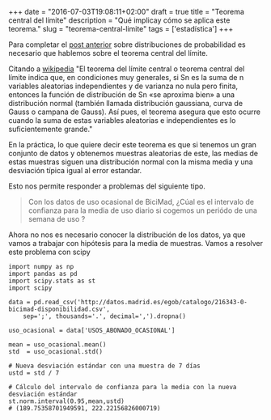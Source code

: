 +++
date = "2016-07-03T19:08:11+02:00"
draft = true
title = "Teorema central del límite"
description = "Qué implicay cómo se aplica este teorema."
slug = "teorema-central-limite"
tags = ['estadística']
+++

Para completar el [post anterior](post/distribuciones-probabilidad-scipy) sobre distribuciones de probabilidad es necesario que hablemos sobre el teorema central del límite.

Citando a [wikipedia](https://es.wikipedia.org/wiki/Teorema_del_l%C3%ADmite_central) "El teorema del límite central o teorema central del límite indica que, en condiciones muy generales, si Sn es la suma de n variables aleatorias independientes y de varianza no nula pero finita, entonces la función de distribución de Sn «se aproxima bien» a una distribución normal (también llamada distribución gaussiana, curva de Gauss o campana de Gauss). Así pues, el teorema asegura que esto ocurre cuando la suma de estas variables aleatorias e independientes es lo suficientemente grande."

En la práctica, lo que quiere decir este teorema es que si tenemos un gran conjunto de datos y obtenemos muestras aleatorias de este, las medias de estas muestras siguen una distribución normal con la misma media y una desviación típica igual al error estandar.

Esto nos permite responder a problemas del siguiente tipo.

> Con los datos de uso ocasional de BiciMad, ¿Cúal es el intervalo de confianza para la media de uso diario si cogemos un periódo de una semana de uso ?

Ahora no nos es necesario conocer la distribución de los datos, ya que vamos a trabajar con hipótesis para la media de muestras. Vamos a resolver este problema con scipy

```pyt
import numpy as np
import pandas as pd
import scipy.stats as st
import scipy

data = pd.read_csv('http://datos.madrid.es/egob/catalogo/216343-0-bicimad-disponibilidad.csv',
    sep=';', thousands='.', decimal=',').dropna()

uso_ocasional = data['USOS_ABONADO_OCASIONAL']

mean = uso_ocasional.mean()
std  = uso_ocasional.std()

# Nueva desviación estándar con una muestra de 7 días
ustd = std / 7

# Cálculo del intervalo de confianza para la media con la nueva desviación estándar
st.norm.interval(0.95,mean,ustd)
# (189.75358701949591, 222.22156826000719)

```
